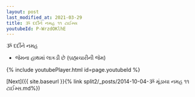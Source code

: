 ```yaml
---
layout: post
last_modified_at: 2021-03-29
title: ૐ દર્દીને નમહ ૧૧ ટાઈમ્સ
youtubeId: P-WrzdOKlhE
---
```

 
 
 ૐ દર્દીને નમહ  
 
 -  જેમના હાથમાં લાકડી છે (બ્રહ્મચારીની જેમ) 
 
  
 
  
 
 
 
 
 
 


{% include youtubePlayer.html id=page.youtubeId %}
 
[Next]({{ site.baseurl }}{% link  split2/_posts/2014-10-04-ૐ મૂંડાયા નમહ ૧૧ ટાઈમ્સ.md%})
 
